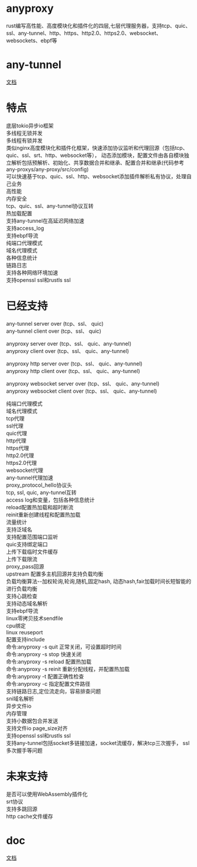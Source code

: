 # anyproxy
rust编写高性能、高度模块化和插件化的四层,七层代理服务器，支持tcp、quic、ssl、any-tunnel、http、https、http2.0、https2.0、websocket、websockets、ebpf等

# any-tunnel
[文档](https://github.com/yefy/any-proxys/blob/main/any-tunnel/README.md)

# 特点
底层tokio异步io框架  
多线程无锁并发  
多线程有锁并发  
类似nginx高度模块化和插件化框架，快速添加协议监听和代理回源（包括tcp、quic、ssl、srt、http、websocket等），
动态添加模块，配置文件由各自模块独立解析包括预解析、初始化、共享数据合并和继承、配置合并和继承(代码参考any-proxys/any-proxy/src/config)      
可以快速基于tcp、quic、ssl、http、websocket添加插件解析私有协议，处理自己业务  
高性能  
内存安全  
tcp、quic、ssl、any-tunnel协议互转  
热加载配置  
支持any-tunnel在高延迟网络加速  
支持access_log  
支持ebpf导流  
纯端口代理模式  
域名代理模式  
各种信息统计  
链路日志  
支持各种网络环境加速  
支持openssl ssl和rustls ssl

# 已经支持
any-tunnel server over (tcp、ssl、 quic)  
any-tunnel client over (tcp、ssl、 quic)

anyproxy server over (tcp、ssl、 quic、any-tunnel)  
anyproxy client over (tcp、ssl、 quic、any-tunnel)

anyproxy http server over (tcp、ssl、 quic、any-tunnel)  
anyproxy http client over (tcp、ssl、 quic、any-tunnel)

anyproxy websocket server over (tcp、ssl、 quic、any-tunnel)  
anyproxy websocket client over (tcp、ssl、 quic、any-tunnel)


纯端口代理模式  
域名代理模式  
tcp代理  
ssl代理  
quic代理  
http代理  
https代理  
http2.0代理  
https2.0代理  
websocket代理  
any-tunnel代理加速  
proxy_protocol_hello协议头   
tcp, ssl, quic, any-tunnel互转  
access log和变量，包括各种信息统计    
reload配置热加载和超时断流    
reinit重新创建线程和配置热加载  
流量统计  
支持泛域名  
支持配置范围端口监听   
quic支持绑定端口  
上传下载临时文件缓存  
上传下载限流  
proxy_pass回源  
upstream 配置多主机回源并支持负载均衡  
负载均衡算法--加权轮询,轮询,随机,固定hash, 动态hash,fair加载时间长短智能的进行负载均衡   
支持心跳检查  
支持动态域名解析  
支持ebpf导流  
linux零拷贝技术sendfile  
cpu绑定  
linux reuseport  
配置支持include  
命令:anyproxy -s quit 正常关闭，可设置超时时间  
命令:anyproxy -s stop 快速关闭  
命令:anyproxy -s reload 配置热加载  
命令:anyproxy -s reinit 重新分配线程，并配置热加载  
命令:anyproxy -t 配置正确性检查  
命令:anyproxy -c 指定配置文件路径  
支持链路日志,定位流走向，容易排查问题  
sni域名解析  
异步文件io  
内存管理  
支持小数据包合并发送  
支持文件io page_size对齐  
支持openssl ssl和rustls ssl  
支持any-tunnel包括socket多链接加速，socket流缓存，解决tcp三次握手， ssl多次握手等问题  

# 未来支持
是否可以使用WebAssembly插件化  
srt协议  
支持多跳回源  
http cache文件缓存

# doc
[文档](https://github.com/yefy/any-proxys/tree/main/any-proxy/doc)  